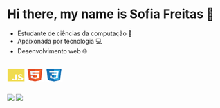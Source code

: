 <h1>Hi there, my name is Sofia Freitas 👋</h1>
<ul>
    <li> Estudante de ciências da computação 📖</li>
    <li> Apaixonada por tecnologia 💻</li>
    <li> Desenvolvimento web 🌐</li>
    <br>
</ul>
<div style="display: inline_block">
<img align="center" alt="Sofii-Js" height="30" width="40" src="https://raw.githubusercontent.com/devicons/devicon/master/icons/javascript/javascript-plain.svg">
<img align="center" alt="Sofii-HTML" height="30" width="40" src="https://raw.githubusercontent.com/devicons/devicon/master/icons/html5/html5-original.svg">
<img align="center" alt="Sofii-CSS" height="30" width="40" src="https://raw.githubusercontent.com/devicons/devicon/master/icons/css3/css3-original.svg"> 

</div>

<h2></h2>
<div>
<a href="https://www.linkedin.com/in/sofia-freitas075/" target="_blank"><img src="https://img.shields.io/badge/-LinkedIn-%230077B5?style=for-the-badge&logo=linkedin&logoColor=white" target="_blank"></a> 
<a href = "mailto:sofiisccomp2024@gmail.com"><img src="https://img.shields.io/badge/-Gmail-%23333?style=for-the-badge&logo=gmail&logoColor=white" target="_blank"></a>
</div>

